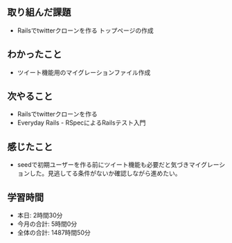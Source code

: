 ## 取り組んだ課題
- Railsでtwitterクローンを作る トップページの作成
## わかったこと
- ツイート機能用のマイグレーションファイル作成
## 次やること
- Railsでtwitterクローンを作る
- Everyday Rails - RSpecによるRailsテスト入門
## 感じたこと
- seedで初期ユーザーを作る前にツイート機能も必要だと気づきマイグレーションした。見逃してる条件がないか確認しながら進めたい。
## 学習時間
- 本日: 2時間30分
- 今月の合計: 5時間0分
- 全体の合計: 1487時間50分
